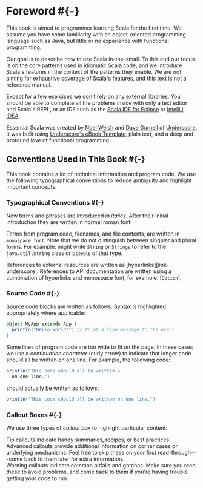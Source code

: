 # Foreword #{-}

This book is aimed to programmer learning Scala for the first time. We assume you have some familiarity with an object-oriented programming language such as Java, but little or no experience with functional programming.

Our goal is to describe how to use Scala in-the-small. To this end our focus is on the core patterns used in idiomatic Scala code, and we introduce Scala's features in the context of the patterns they enable. We are not aiming for exhaustive coverage of Scala's features, and this text is not a reference manual.

Except for a few exercises we don't rely on any external libraries. You should be able to complete all the problems inside with only a text editor and Scala's REPL, or an IDE such as the [Scala IDE for Eclipse](http://scala-ide.org/) or [IntelliJ IDEA](http://www.jetbrains.com/idea/).

Essential Scala was created by [Noel Welsh](http://noelwelsh.com) and [Dave Gurnell](http://davegurnell.com/) of [Underscore](http://underscore.io). It was built using [Underscore's eBook Template](https://github.com/underscoreio/underscore-ebook-template), plain text, and a deep and profound love of functional programming.

## Conventions Used in This Book #{-}

This book contains a lot of technical information and program code. We use the following typographical conventions to reduce ambiguity and highlight important concepts:

### Typographical Conventions #{-}

New terms and phrases are introduced in *italics*. After their initial introduction they are written in normal roman font.

Terms from program code, filenames, and file contents, are written in `monospace font`. Note that we do not distinguish between singular and plural forms. For example, might write `String` or `Strings` to refer to the `java.util.String` class or objects of that type.

References to external resources are written as [hyperlinks][link-underscore]. References to API documentation are written using a combination of hyperlinks and monospace font, for example: [`Option`].

### Source Code #{-}

Source code blocks are written as follows. Syntax is highlighted appropriately where applicable:

```scala
object MyApp extends App {
  println("Hello world!") // Print a fine message to the user!
}
```

Some lines of program code are too wide to fit on the page. In these cases we use a *continuation character* (curly arrow) to indicate that longer code should all be written on one line. For example, the following code:

```scala
println("This code should all be written ↩
  on one line.")
```

should actually be written as follows:

```scala
println("This code should all be written on one line.")
```

### Callout Boxes #{-}

We use three types of *callout box* to highlight particular content:

<div class="callout callout-info">
Tip callouts indicate handy summaries, recipes, or best practices.
</div>

<div class="callout callout-warning">
Advanced callouts provide additional information on corner cases or underlying mechanisms. Feel free to skip these on your first read-through---come back to them later for extra information.
</div>

<div class="callout callout-danger">
Warning callouts indicate common pitfalls and gotchas. Make sure you read these to avoid problems, and come back to them if you're having trouble getting your code to run.
</div>
